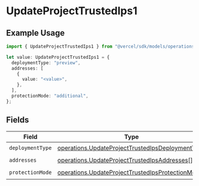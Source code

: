 # UpdateProjectTrustedIps1

## Example Usage

```typescript
import { UpdateProjectTrustedIps1 } from "@vercel/sdk/models/operations";

let value: UpdateProjectTrustedIps1 = {
  deploymentType: "preview",
  addresses: [
    {
      value: "<value>",
    },
  ],
  protectionMode: "additional",
};
```

## Fields

| Field                                                                                                                | Type                                                                                                                 | Required                                                                                                             | Description                                                                                                          |
| -------------------------------------------------------------------------------------------------------------------- | -------------------------------------------------------------------------------------------------------------------- | -------------------------------------------------------------------------------------------------------------------- | -------------------------------------------------------------------------------------------------------------------- |
| `deploymentType`                                                                                                     | [operations.UpdateProjectTrustedIpsDeploymentType](../../models/operations/updateprojecttrustedipsdeploymenttype.md) | :heavy_check_mark:                                                                                                   | N/A                                                                                                                  |
| `addresses`                                                                                                          | [operations.UpdateProjectTrustedIpsAddresses](../../models/operations/updateprojecttrustedipsaddresses.md)[]         | :heavy_check_mark:                                                                                                   | N/A                                                                                                                  |
| `protectionMode`                                                                                                     | [operations.UpdateProjectTrustedIpsProtectionMode](../../models/operations/updateprojecttrustedipsprotectionmode.md) | :heavy_check_mark:                                                                                                   | N/A                                                                                                                  |